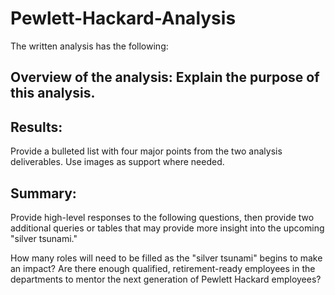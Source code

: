 # Pewlett-Hackard-Analysis
The written analysis has the following:
## Overview of the analysis: Explain the purpose of this analysis.

## Results: 
Provide a bulleted list with four major points from the two analysis deliverables. Use images as support where needed.

## Summary: 
Provide high-level responses to the following questions, then provide two additional queries or tables that may provide more insight into the upcoming "silver tsunami."

How many roles will need to be filled as the "silver tsunami" begins to make an impact?
Are there enough qualified, retirement-ready employees in the departments to mentor the next generation of Pewlett Hackard employees?
